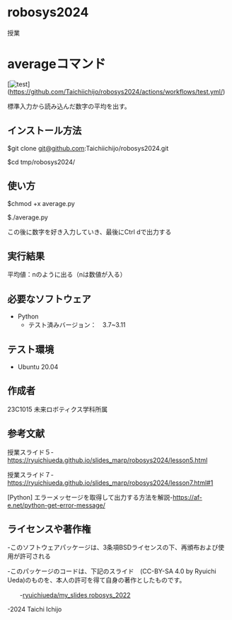 # robosys2024
授業
# averageコマンド
[![test](https://github.com/Taichiichijo/robosys2024/actions/workflows/test.yml/badge.svg)]
(https://github.com/Taichiichijo/robosys2024/actions/workflows/test.yml/)

標準入力から読み込んだ数字の平均を出す。

## インストール方法

$git clone git@github.com:Taichiichijo/robosys2024.git

$cd tmp/robosys2024/

## 使い方

$chmod +x average.py

$./average.py

この後に数字を好き入力していき、最後にCtrl dで出力する
## 実行結果

平均値：nのように出る（nは数値が入る）

## 必要なソフトウェア
- Python
  - テスト済みバージョン：　3.7~3.11

## テスト環境
- Ubuntu 20.04

## 作成者
 23C1015
 未来ロボティクス学科所属

## 参考文献
 授業スライド５-https://ryuichiueda.github.io/slides_marp/robosys2024/lesson5.html
 
 授業スライド７-https://ryuichiueda.github.io/slides_marp/robosys2024/lesson7.html#1
 
 [Python] エラーメッセージを取得して出力する方法を解説-https://af-e.net/python-get-error-message/

## ライセンスや著作権
 -このソフトウェアパッケージは、3条項BSDライセンスの下、再頒布および使用が許可される

 -このパッケージのコードは、下記のスライド　(CC-BY-SA 4.0 by Ryuichi Ueda)のものを、本人の許可を得て自身の著作としたものです。

 　　-[ryuichiueda/my_slides robosys_2022](https://github.com/ryuichiueda/my_slides/tree/master/robosys_2022)

 -2024 Taichi Ichijo

